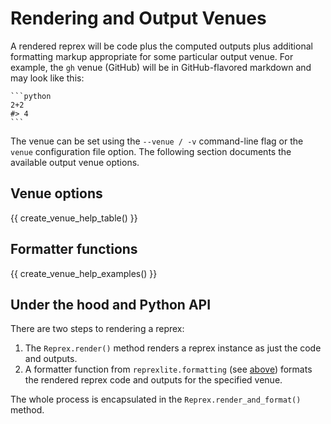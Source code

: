 # Rendering and Output Venues

A rendered reprex will be code plus the computed outputs plus additional formatting markup appropriate for some particular output venue. For example, the `gh` venue (GitHub) will be in GitHub-flavored markdown and may look like this:

````
```python
2+2
#> 4
```
````

The venue can be set using the `--venue / -v` command-line flag or the `venue` configuration file option. The following section documents the available output venue options.

## Venue options

{{ create_venue_help_table() }}

## Formatter functions

{{ create_venue_help_examples() }}

## Under the hood and Python API

There are two steps to rendering a reprex:

1. The `Reprex.render()` method renders a reprex instance as just the code and outputs.
2. A formatter function from `reprexlite.formatting` (see [above](#formatter-functions)) formats the rendered reprex code and outputs for the specified venue.

The whole process is encapsulated in the `Reprex.render_and_format()` method.
